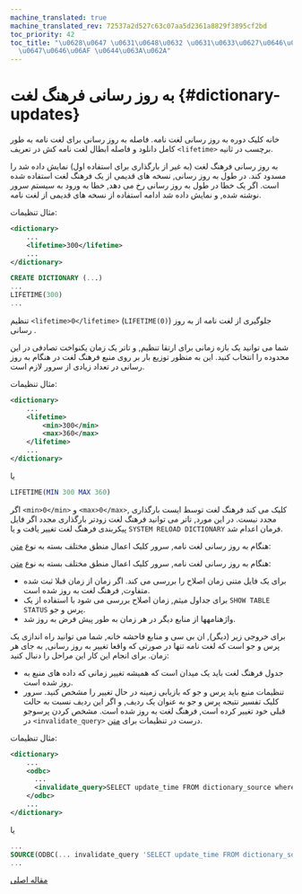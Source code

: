 ```yaml
---
machine_translated: true
machine_translated_rev: 72537a2d527c63c07aa5d2361a8829f3895cf2bd
toc_priority: 42
toc_title: "\u0628\u0647 \u0631\u0648\u0632 \u0631\u0633\u0627\u0646\u06CC \u0641\u0631\
  \u0647\u0646\u06AF \u0644\u063A\u062A"
---
```


# به روز رسانی فرهنگ لغت {#dictionary-updates}

خانه کلیک دوره به روز رسانی لغت نامه. فاصله به روز رسانی برای لغت نامه به طور کامل دانلود و فاصله ابطال لغت نامه کش در تعریف `<lifetime>` برچسب در ثانیه.

به روز رسانی فرهنگ لغت (به غیر از بارگذاری برای استفاده اول) نمایش داده شد را مسدود کند. در طول به روز رسانی, نسخه های قدیمی از یک فرهنگ لغت استفاده شده است. اگر یک خطا در طول به روز رسانی رخ می دهد, خطا به ورود به سیستم سرور نوشته شده, و نمایش داده شد ادامه استفاده از نسخه های قدیمی از لغت نامه.

مثال تنظیمات:

``` xml
<dictionary>
    ...
    <lifetime>300</lifetime>
    ...
</dictionary>
```

``` sql
CREATE DICTIONARY (...)
...
LIFETIME(300)
...
```

تنظیم `<lifetime>0</lifetime>` (`LIFETIME(0)`) جلوگیری از لغت نامه از به روز رسانی .

شما می توانید یک بازه زمانی برای ارتقا تنظیم, و تاتر یک زمان یکنواخت تصادفی در این محدوده را انتخاب کنید. این به منظور توزیع بار بر روی منبع فرهنگ لغت در هنگام به روز رسانی در تعداد زیادی از سرور لازم است.

مثال تنظیمات:

``` xml
<dictionary>
    ...
    <lifetime>
        <min>300</min>
        <max>360</max>
    </lifetime>
    ...
</dictionary>
```

یا

``` sql
LIFETIME(MIN 300 MAX 360)
```

اگر `<min>0</min>` و `<max>0</max>`, کلیک می کند فرهنگ لغت توسط ایست بارگذاری مجدد نیست.
در این مورد, تاتر می توانید فرهنگ لغت زودتر بارگذاری مجدد اگر فایل پیکربندی فرهنگ لغت تغییر یافت و یا `SYSTEM RELOAD DICTIONARY` فرمان اعدام شد.

هنگام به روز رسانی لغت نامه, سرور کلیک اعمال منطق مختلف بسته به نوع [متن](external-dicts-dict-sources.md):

هنگام به روز رسانی لغت نامه, سرور کلیک اعمال منطق مختلف بسته به نوع [متن](external-dicts-dict-sources.md):

-   برای یک فایل متنی زمان اصلاح را بررسی می کند. اگر زمان از زمان قبلا ثبت شده متفاوت, فرهنگ لغت به روز شده است.
-   برای جداول میثم, زمان اصلاح بررسی می شود با استفاده از یک `SHOW TABLE STATUS` پرس و جو.
-   واژهنامهها از منابع دیگر در هر زمان به طور پیش فرض به روز شد.

برای خروجی زیر (دیگر), ان بی سی و منابع فاحشه خانه, شما می توانید راه اندازی یک پرس و جو است که لغت نامه تنها در صورتی که واقعا تغییر به روز رسانی, به جای هر زمان. برای انجام این کار این مراحل را دنبال کنید:

-   جدول فرهنگ لغت باید یک میدان است که همیشه تغییر زمانی که داده های منبع به روز شده است.
-   تنظیمات منبع باید پرس و جو که بازیابی زمینه در حال تغییر را مشخص کنید. سرور کلیک تفسیر نتیجه پرس و جو به عنوان یک ردیف, و اگر این ردیف نسبت به حالت قبلی خود تغییر کرده است, فرهنگ لغت به روز شده است. مشخص کردن پرسوجو در `<invalidate_query>` درست در تنظیمات برای [متن](external-dicts-dict-sources.md).

مثال تنظیمات:

``` xml
<dictionary>
    ...
    <odbc>
      ...
      <invalidate_query>SELECT update_time FROM dictionary_source where id = 1</invalidate_query>
    </odbc>
    ...
</dictionary>
```

یا

``` sql
...
SOURCE(ODBC(... invalidate_query 'SELECT update_time FROM dictionary_source where id = 1'))
...
```

[مقاله اصلی](https://clickhouse.tech/docs/en/query_language/dicts/external_dicts_dict_lifetime/) <!--hide-->
